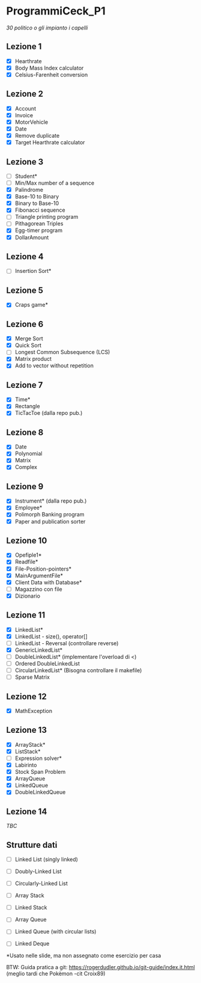 # ProgrammiCeck_P1
_30 politico o gli impianto i capelli_


Lezione 1
-
 - [X] Hearthrate
 - [X] Body Mass Index calculator
 - [X] Celsius-Farenheit conversion

Lezione 2
-
 - [X] Account
 - [X] Invoice
 - [X] MotorVehicle
 - [X] Date
 - [X] Remove duplicate
 - [X] Target Hearthrate calculator

Lezione 3
-
 - [ ] Student*
 - [ ] Min/Max number of a sequence
 - [X] Palindrome
 - [X] Base-10 to Binary
 - [X] Binary to Base-10
 - [X] Fibonacci sequence
 - [ ] Triangle printing program
 - [ ] Pithagorean Triples
 - [X] Egg-timer program
 - [X] DollarAmount

Lezione 4
-
 - [ ] Insertion Sort*

Lezione 5
-
 - [X] Craps game*

Lezione 6
-
 - [X] Merge Sort
 - [X] Quick Sort
 - [ ] Longest Common Subsequence (LCS)
 - [X] Matrix product
 - [X] Add to vector without repetition

Lezione 7
-
 - [X] Time*
 - [X] Rectangle
 - [X] TicTacToe (dalla repo pub.)

Lezione 8
-
 - [X] Date
 - [X] Polynomial
 - [X] Matrix
 - [X] Complex

Lezione 9
-
 - [X] Instrument* (dalla repo pub.)
 - [X] Employee*
 - [X] Polimorph Banking program
 - [X] Paper and publication sorter

Lezione 10
-
 - [X] Opefiple1*
 - [X] Readfile*
 - [X] File-Position-pointers*
 - [X] MainArgumentFile*
 - [X] Client Data with Database*
 - [ ] Magazzino con file
 - [X] Dizionario

Lezione 11
-
- [X] LinkedList*
- [X] LinkedList - size(), operator[]
- [ ] LinkedList - Reversal (controllare reverse)
- [X] GenericLinkedList*
- [ ] DoubleLinkedList* (implementare l'overload di <)
- [ ] Ordered DoubleLinkedList
- [ ] CircularLinkedList* (Bisogna controllare il makefile)
- [ ] Sparse Matrix

Lezione 12
-
- [X] MathException

Lezione 13
-
- [X] ArrayStack*
- [X] ListStack*
- [ ] Expression solver*
- [X] Labirinto
- [X] Stock Span Problem
- [X] ArrayQueue
- [X] LinkedQueue
- [X] DoubleLinkedQueue

Lezione 14
-

 _TBC_
 
 
Strutture dati
-
- [ ] Linked List (singly linked)
- [ ] Doubly-Linked List
- [ ] Circularly-Linked List
- [ ] Array Stack
- [ ] Linked Stack
- [ ] Array Queue
- [ ] Linked Queue (with circular lists)
- [ ] Linked Deque




*Usato nelle slide, ma non assegnato come esercizio per casa

BTW:
Guida pratica a git: https://rogerdudler.github.io/git-guide/index.it.html (meglio tardi che Pokèmon -cit Croix89)
